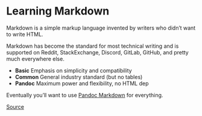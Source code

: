 # Learning Markdown

Markdown is a simple markup language invented by writers who didn’t want to write HTML. 

Markdown has become the standard for most technical writing and is supported on Reddit, StackExchange, Discord, GitLab, GitHub, and pretty much everywhere else.

*  **Basic**	Emphasis on simplicity and compatibility
*  **Common**	General industry standard (but no tables)
*  **Pandoc**	Maximum power and flexibility, no HTML dep

Eventually you’ll want to use [Pandoc Markdown](https://rwx.gg/lang/md/pandoc/) for everything.

[Source](https://rwx.gg/lang/md/)
